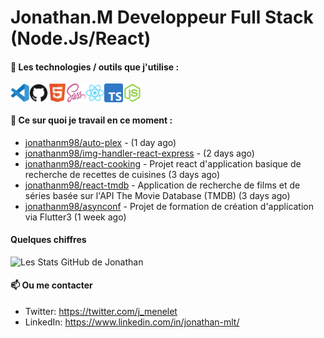 # Jonathan.M Developpeur Full Stack (Node.Js/React)

#### 🔨 Les technologies / outils que j'utilise :

<div style="display: flex; margin-right: 20px;">
    <img width="30px" alt="logo visual studio code" src="./images/vscode-original.svg" />
    <img width="30px" alt="logo GitHub" src="./images/github-original.svg" />
    <img width="30px" alt="logo HTML5" src="./images/html5-original.svg" />
    <img width="30px" alt="logo SASS" src="./images/sass-original.svg" />
    <img width="30px" alt="logo React" src="./images/react-original.svg" />
    <img width="30px" alt="logo TypeScript" src="./images/typescript-original.svg" />
    <img width="30px" alt="logo node js" src="./images/nodejs-original.svg" />
</div>

#### 👷 Ce sur quoi je travail en ce moment :


- [jonathanm98/auto-plex](https://github.com/jonathanm98/auto-plex) -  (1 day ago)
- [jonathanm98/img-handler-react-express](https://github.com/jonathanm98/img-handler-react-express) -  (2 days ago)
- [jonathanm98/react-cooking](https://github.com/jonathanm98/react-cooking) - Projet react d&#39;application basique de recherche de recettes de cuisines  (3 days ago)
- [jonathanm98/react-tmdb](https://github.com/jonathanm98/react-tmdb) - Application de recherche de films et de séries basée sur l&#39;API The Movie Database (TMDB) (3 days ago)
- [jonathanm98/asynconf](https://github.com/jonathanm98/asynconf) - Projet de formation de création d&#39;application via Flutter3 (1 week ago)

#### Quelques chiffres 
![Les Stats GitHub de Jonathan](https://github-readme-stats.vercel.app/api?username=jonathanm98)

#### 📫 Ou me contacter

- Twitter: https://twitter.com/j_menelet
- LinkedIn: https://www.linkedin.com/in/jonathan-mlt/